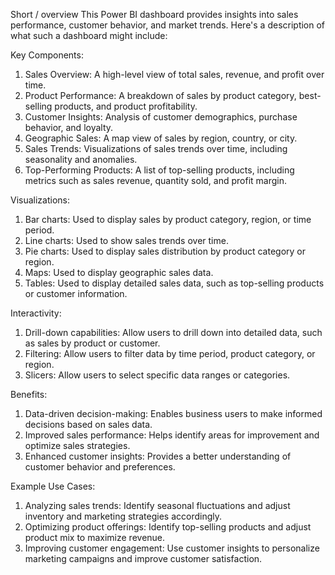 Short / overview 
This Power BI dashboard provides insights into sales performance, customer behavior, and market trends. Here's a description of what such a dashboard might include:

Key Components:

1. Sales Overview: A high-level view of total sales, revenue, and profit over time.
2. Product Performance: A breakdown of sales by product category, best-selling products, and product profitability.
3. Customer Insights: Analysis of customer demographics, purchase behavior, and loyalty.
4. Geographic Sales: A map view of sales by region, country, or city.
5. Sales Trends: Visualizations of sales trends over time, including seasonality and anomalies.
6. Top-Performing Products: A list of top-selling products, including metrics such as sales revenue, quantity sold, and profit margin.

Visualizations:

1. Bar charts: Used to display sales by product category, region, or time period.
2. Line charts: Used to show sales trends over time.
3. Pie charts: Used to display sales distribution by product category or region.
4. Maps: Used to display geographic sales data.
5. Tables: Used to display detailed sales data, such as top-selling products or customer information.

Interactivity:

1. Drill-down capabilities: Allow users to drill down into detailed data, such as sales by product or customer.
2. Filtering: Allow users to filter data by time period, product category, or region.
3. Slicers: Allow users to select specific data ranges or categories.

Benefits:

1. Data-driven decision-making: Enables business users to make informed decisions based on sales data.
2. Improved sales performance: Helps identify areas for improvement and optimize sales strategies.
3. Enhanced customer insights: Provides a better understanding of customer behavior and preferences.

Example Use Cases:

1. Analyzing sales trends: Identify seasonal fluctuations and adjust inventory and marketing strategies accordingly.
2. Optimizing product offerings: Identify top-selling products and adjust product mix to maximize revenue.
3. Improving customer engagement: Use customer insights to personalize marketing campaigns and improve customer satisfaction.
